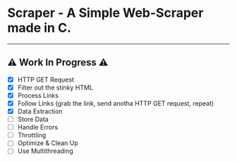 # Scraper - A Simple Web-Scraper made in C.
---

⚠️ Work In Progress ⚠️
---
- [X] HTTP GET Request
- [X] Filter out the stinky HTML
- [X] Process Links
- [X] Follow Links (grab the link, send anotha HTTP GET request, repeat)
- [X] Data Extraction
- [ ] Store Data
- [ ] Handle Errors
- [ ] Throttling
- [ ] Optimize & Clean Up
- [ ] Use Multithreading
